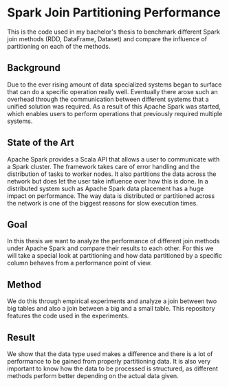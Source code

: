 # Spark Join Partitioning Performance
This is the code used in my bachelor's thesis to benchmark different Spark join methods (RDD, DataFrame, Dataset) and compare the influence of partitioning on each of the methods.
## Background
Due to the ever rising amount of data specialized systems began to surface that can do a specific operation really well. Eventually there arose such an overhead through the communication between different systems that a unified solution was required. As a result of this Apache Spark was started, which enables users to perform operations that previously required multiple systems.
## State of the Art

Apache Spark provides a Scala  API that allows a user to communicate with a Spark cluster. The framework takes care of error handling and the distribution of tasks to worker nodes. It also partitions the data across the network but does let the user take influence over how this is done. In a distributed system such as Apache Spark data placement has a huge impact on performance. The way data is distributed or partitioned across the network is one of the biggest reasons for slow execution times.
## Goal
In this thesis we want to analyze the performance of different join methods under Apache Spark and compare their results to each other. For this we will take a special look at partitioning and how data partitioned by a specific column behaves from a performance point of view.
## Method
We do this through empirical experiments and analyze a join between two big tables and also a join between a big and a small table. This repository features the code used in the experiments.
## Result
We show that the data type used makes a difference and there is a lot of performance to be gained from properly partitioning data. It is also very important to know how the data to be processed is structured, as different methods perform better depending on the actual data given.

